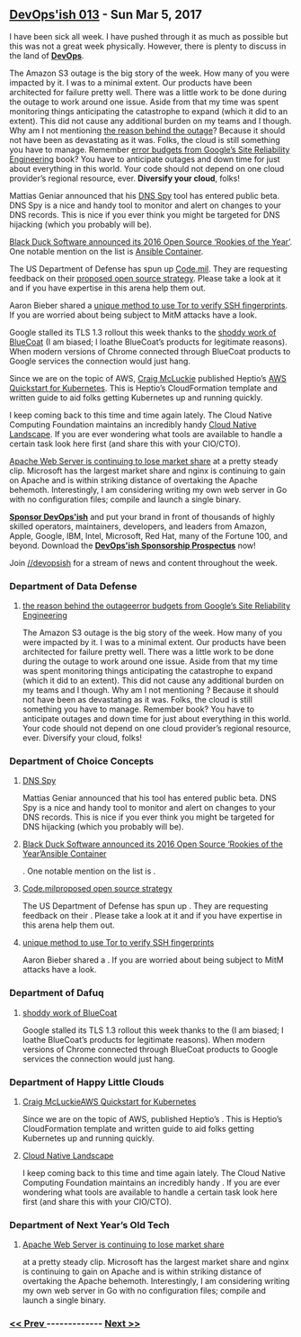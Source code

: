 ## [DevOps'ish 013](https://devopsish.com/013) - Sun Mar 5, 2017

I have been sick all week. I have pushed through it as much as possible but this was not a great week physically. However, there is plenty to discuss in the land of <a href="https://devopsish.com/"><strong>DevOps</strong></a>.

The Amazon S3 outage is the big story of the week. How many of you were impacted by it. I was to a minimal extent. Our products have been architected for failure pretty well. There was a little work to be done during the outage to work around one issue. Aside from that my time was spent monitoring things anticipating the catastrophe to expand (which it did to an extent). This did not cause any additional burden on my teams and I though. Why am I not mentioning <a href="https://aws.amazon.com/message/41926/">the reason behind the outage</a>? Because it should not have been as devastating as it was. Folks, the cloud is still something you have to manage. Remember <a href="https://landing.google.com/sre/book/chapters/introduction.html">error budgets from Google’s Site Reliability Engineering</a> book? You have to anticipate outages and down time for just about everything in this world. Your code should not depend on one cloud provider’s regional resource, ever. <strong>Diversify your cloud</strong>, folks!

Mattias Geniar announced that his <a href="https://dnsspy.io/?utm_source=devopsish.com">DNS Spy</a> tool has entered public beta. DNS Spy is a nice and handy tool to monitor and alert on changes to your DNS records. This is nice if you ever think you might be targeted for DNS hijacking (which you probably will be).

<a href="https://www.blackducksoftware.com/about/news-events/releases/black-duck-announces-2016-open-source-rookies-year">Black Duck Software announced its 2016 Open Source ‘Rookies of the Year’</a>. One notable mention on the list is <a href="https://www.ansible.com/ansible-container">Ansible Container</a>.

The US Department of Defense has spun up <a href="https://github.com/deptofdefense/code.mil#welcome-to-codemil---an-experiment-in-open-source-at-the-department-of-defense">Code.mil</a>. They are requesting feedback on their <a href="https://github.com/deptofdefense/code.mil/blob/master/Proposal/CONTRIBUTING.md">proposed open source strategy</a>. Please take a look at it and if you have expertise in this arena help them out.

Aaron Bieber shared a <a href="https://deftly.net/posts/2017-02-27-ssh-fp-verification-using-tor.html">unique method to use Tor to verify SSH fingerprints</a>. If you are worried about being subject to MitM attacks have a look.

Google stalled its TLS 1.3 rollout this week thanks to the <a href="https://bugs.chromium.org/p/chromium/issues/detail?id=694593">shoddy work of BlueCoat</a> (I am biased; I loathe BlueCoat’s products for legitimate reasons). When modern versions of Chrome connected through BlueCoat products to Google services the connection would just hang.

Since we are on the topic of AWS, <a href="https://medium.com/@cmcluck">Craig McLuckie</a> published Heptio’s <a href="https://blog.heptio.com/aws-quickstart-for-kubernetes-26ccaf7e1c8f#.io92vwkvr">AWS Quickstart for Kubernetes</a>. This is Heptio’s CloudFormation template and written guide to aid folks getting Kubernetes up and running quickly.

I keep coming back to this time and time again lately. The Cloud Native Computing Foundation maintains an incredibly handy <a href="https://github.com/cncf/landscape">Cloud Native Landscape</a>. If you are ever wondering what tools are available to handle a certain task look here first (and share this with your CIO/CTO).

<a href="https://news.netcraft.com/archives/2017/02/27/february-2017-web-server-survey.html">Apache Web Server is continuing to lose market share</a> at a pretty steady clip. Microsoft has the largest market share and nginx is continuing to gain on Apache and is within striking distance of overtaking the Apache behemoth. Interestingly, I am considering writing my own web server in Go with no configuration files; compile and launch a single binary.

<a href="https://devopsish.com/sponsor/" title="Sponsor DevOps&#39;ish"><strong>Sponsor DevOps&#39;ish</strong></a> and put your brand in front of thousands of highly skilled operators, maintainers, developers, and leaders from Amazon, Apple, Google, IBM, Intel, Microsoft, Red Hat, many of the Fortune 100, and beyond. Download the <strong><a href="https://devopsi.sh/prospectus">DevOps&#39;ish Sponsorship Prospectus</a></strong> now!

Join <a href="https://www.reddit.com/r/devopsish/">/<span class="fa fa-reddit-alien fa-sm" aria-hidden="true"></span>/devopsish</a> for a stream of news and content throughout the week.

### Department of Data Defense

1. [the reason behind the outageerror budgets from Google’s Site Reliability Engineering](https://aws.amazon.com/message/41926/)

    The Amazon S3 outage is the big story of the week. How many of you were impacted by it. I was to a minimal extent. Our products have been architected for failure pretty well. There was a little work to be done during the outage to work around one issue. Aside from that my time was spent monitoring things anticipating the catastrophe to expand (which it did to an extent). This did not cause any additional burden on my teams and I though. Why am I not mentioning ? Because it should not have been as devastating as it was. Folks, the cloud is still something you have to manage. Remember  book? You have to anticipate outages and down time for just about everything in this world. Your code should not depend on one cloud provider’s regional resource, ever. Diversify your cloud, folks!
### Department of Choice Concepts

1. [DNS Spy](https://dnsspy.io/?utm_source=devopsish.com)

    Mattias Geniar announced that his  tool has entered public beta. DNS Spy is a nice and handy tool to monitor and alert on changes to your DNS records. This is nice if you ever think you might be targeted for DNS hijacking (which you probably will be).
1. [Black Duck Software announced its 2016 Open Source ‘Rookies of the Year’Ansible Container](https://www.blackducksoftware.com/about/news-events/releases/black-duck-announces-2016-open-source-rookies-year)

    . One notable mention on the list is .
1. [Code.milproposed open source strategy](https://github.com/deptofdefense/code.mil#welcome-to-codemil---an-experiment-in-open-source-at-the-department-of-defense)

    The US Department of Defense has spun up . They are requesting feedback on their . Please take a look at it and if you have expertise in this arena help them out.
1. [unique method to use Tor to verify SSH fingerprints](https://deftly.net/posts/2017-02-27-ssh-fp-verification-using-tor.html)

    Aaron Bieber shared a . If you are worried about being subject to MitM attacks have a look.
### Department of Dafuq

1. [shoddy work of BlueCoat](https://bugs.chromium.org/p/chromium/issues/detail?id=694593)

    Google stalled its TLS 1.3 rollout this week thanks to the  (I am biased; I loathe BlueCoat’s products for legitimate reasons). When modern versions of Chrome connected through BlueCoat products to Google services the connection would just hang.
### Department of Happy Little Clouds

1. [Craig McLuckieAWS Quickstart for Kubernetes](https://medium.com/@cmcluck)

    Since we are on the topic of AWS,  published Heptio’s . This is Heptio’s CloudFormation template and written guide to aid folks getting Kubernetes up and running quickly.
1. [Cloud Native Landscape](https://github.com/cncf/landscape)

    I keep coming back to this time and time again lately. The Cloud Native Computing Foundation maintains an incredibly handy . If you are ever wondering what tools are available to handle a certain task look here first (and share this with your CIO/CTO).
### Department of Next Year’s Old Tech

1. [Apache Web Server is continuing to lose market share](https://news.netcraft.com/archives/2017/02/27/february-2017-web-server-survey.html)

    at a pretty steady clip. Microsoft has the largest market share and nginx is continuing to gain on Apache and is within striking distance of overtaking the Apache behemoth. Interestingly, I am considering writing my own web server in Go with no configuration files; compile and launch a single binary.

### [ << Prev ](devopsweekly-012.md) ------------- [ Next >> ](devopsweekly-014.md)